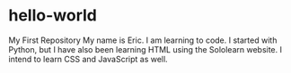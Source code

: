 # hello-world
My First Repository
My name is Eric. I am learning to code. I started with Python, but I have also been learning HTML using the Sololearn website. I intend to learn CSS and JavaScript as well. 
